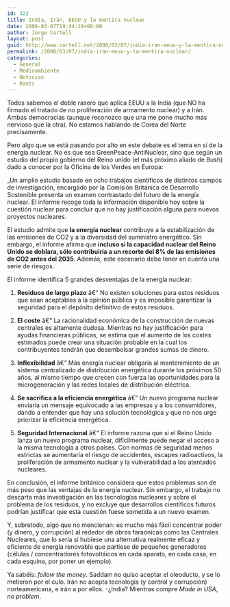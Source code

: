 ```yaml
---
id: 322
title: India, Irán, EEUU y la mentira nuclear
date: 2006-03-07T19:44:19+00:00
author: Jorge Cortell
layout: post
guid: http://www.cortell.net/2006/03/07/india-iran-eeuu-y-la-mentira-nuclear/
permalink: /2006/03/07/india-iran-eeuu-y-la-mentira-nuclear/
categories:
  - General
  - Medioambiente
  - Noticias
  - Rants
---
```

Todos sabemos el doble rasero que aplica EEUU a la India (que NO ha firmado el tratado de no proliferación de armamento nuclear) y a Irán. Ambas democracias (aunque reconozco que una me pone mucho más nervioso que la otra). No estamos hablando de Corea del Norte precisamente.

Pero algo que se está pasando por alto en este debate es el tema en sí­ de la energí­a nuclear. No es que sea GreenPeace-AntiNuclear, sino que según un estudio del propio gobierno del Reino unido (el más próximo aliado de Bush) dado a conocer por la Oficina de los Verdes en Europa:

_Un amplio estudio basado en ocho trabajos cientí­ficos de distintos campos de investigación, encargado por la Comisión Británica de Desarrollo Sostenible presenta un examen contrastado del futuro de la energí­a nuclear. El informe recoge toda la información disponible hoy sobre la cuestión nuclear para concluir que no hay justificación alguna para nuevos proyectos nucleares.</p> 

El estudio admite que **la energí­a nuclear** contribuye a la estabilización de las emisiones de CO2 y a la diversidad del suministro energético. Sin embargo, el informe afirma que **incluso si la capacidad nuclear del Reino Unido se doblara, sólo contribuirí­a a un recorte del 8% de las emisiones de CO2 antes del 2035**. Además, este escenario debe tener en cuenta una serie de riesgos.

El informe identifica 5 grandes desventajas de la energí­a nuclear:

1. **Residuos de largo plazo** â€“ No existen soluciones para estos residuos que sean aceptables a la opinión pública y es imposible garantizar la seguridad para el depósito definitivo de estos residuos.

2. **El coste** â€“ La racionalidad económica de la construcción de nuevas centrales es altamente dudosa. Mientras no hay justificación para ayudas financieras públicas, se estima que el aumento de los costes estimados puede crear una situación probable en la cual los contribuyentes tendrán que desembolsar grandes sumas de dinero.

3. **Inflexibilidad** â€“ Más energí­a nuclear obligarí­a al mantenimiento de un sistema centralizado de distribución energética durante los próximos 50 años, al mismo tiempo que crecen con fuerza las oportunidades para la microgeneración y las redes locales de distribución eléctrica.

4. **Se sacrifica a la eficiencia energética** â€“ Un nuevo programa nuclear enviarí­a un mensaje equivocado a las empresas y a los consumidores, dando a entender que hay una solución tecnológica y que no nos urge priorizar la eficiencia energética.

5. **Seguridad Internacional** â€“ El informe razona que si el Reino Unido lanza un nuevo programa nuclear, difí­cilmente puede negar el acceso a la misma tecnologí­a a otros paí­ses. Con normas de seguridad menos estrictas se aumentarí­a el riesgo de accidentes, escapes radioactivos, la proliferación de armamento nuclear y la vulnerabilidad a los atentados nucleares.

En conclusión, el informe británico considera que estos problemas son de más peso que las ventajas de la energí­a nuclear. Sin embargo, el trabajo no descarta más investigación en las tecnologí­as nucleares y sobre el problema de los residuos, y no excluye que desarrollos cientí­ficos futuros podrí­an justificar que esta cuestión fuese sometida a un nuevo examen.</em>

Y, sobretodo, algo que no mencionan: es mucho más fácil concentrar poder (y dinero, y corrupción) al rededor de obras faraónicas como las Centrales Nucleares, que lo serí­a si hubiese una alternativa realmente eficaz y eficiente de energí­a renovable que partiese de pequeños generadores (células / concentradores fotovoltáicos en cada aparato, en cada casa, en cada esquina, por poner un ejemplo).

Ya sabéis: _follow the money_. Saddam no quiso aceptar el oleoducto, y se lo metieron por el culo. Irán no acepta tecnologí­a (y control y corrupción) norteamericana, e irán a por ellos. -¿India? Mientras compre _Made in USA_, _no problem_.